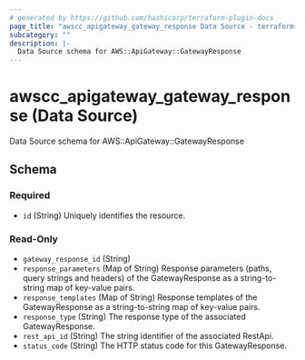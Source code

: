 ```yaml
---
# generated by https://github.com/hashicorp/terraform-plugin-docs
page_title: "awscc_apigateway_gateway_response Data Source - terraform-provider-awscc"
subcategory: ""
description: |-
  Data Source schema for AWS::ApiGateway::GatewayResponse
---
```


# awscc_apigateway_gateway_response (Data Source)

Data Source schema for AWS::ApiGateway::GatewayResponse



<!-- schema generated by tfplugindocs -->
## Schema

### Required

- `id` (String) Uniquely identifies the resource.

### Read-Only

- `gateway_response_id` (String)
- `response_parameters` (Map of String) Response parameters (paths, query strings and headers) of the GatewayResponse as a string-to-string map of key-value pairs.
- `response_templates` (Map of String) Response templates of the GatewayResponse as a string-to-string map of key-value pairs.
- `response_type` (String) The response type of the associated GatewayResponse.
- `rest_api_id` (String) The string identifier of the associated RestApi.
- `status_code` (String) The HTTP status code for this GatewayResponse.
